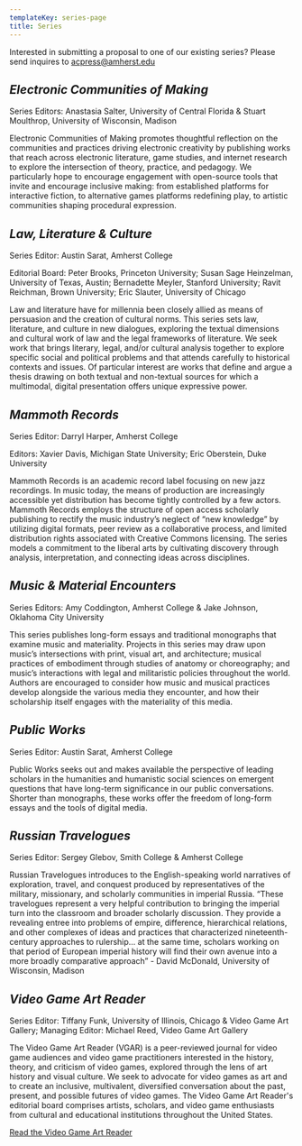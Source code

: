 ```yaml
---
templateKey: series-page
title: Series
---
```

Interested in submitting a proposal to one of our existing series? Please send inquires to acpress@amherst.edu

<h2 id="electronic-communities-of-making"><cite>Electronic Communities of Making</cite></h2>

Series Editors: Anastasia Salter, University of Central Florida & Stuart Moulthrop, University of Wisconsin, Madison

Electronic Communities of Making promotes thoughtful reflection on the communities and practices driving electronic creativity by publishing works that reach across electronic literature, game studies, and internet research to explore the intersection of theory, practice, and pedagogy. We particularly hope to encourage engagement with open-source tools that invite and encourage inclusive making: from established platforms for interactive fiction, to alternative games platforms redefining play, to artistic communities shaping procedural expression.

<h2 id="law-literature-culture"><cite>Law, Literature & Culture</cite></h2>

Series Editor: Austin Sarat, Amherst College

Editorial Board: Peter Brooks, Princeton University; Susan Sage Heinzelman, University of Texas, Austin; Bernadette Meyler, Stanford University; Ravit Reichman, Brown University; Eric Slauter, University of Chicago

Law and literature have for millennia been closely allied as means of persuasion and the creation of cultural norms. This series sets law, literature, and culture in new dialogues, exploring the textual dimensions and cultural work of law and the legal frameworks of literature. We seek work that brings literary, legal, and/or cultural analysis together to explore specific social and political problems and that attends carefully to historical contexts and issues. Of particular interest are works that define and argue a thesis drawing on both textual and non-textual sources for which a multimodal, digital presentation offers unique expressive power.

<h2 id="mammoth-records"><cite>Mammoth Records</cite></h2>

Series Editor: Darryl Harper, Amherst College

Editors: Xavier Davis, Michigan State University; Eric Oberstein, Duke University

Mammoth Records is an academic record label focusing on new jazz recordings. In music today, the means of production are increasingly accessible yet distribution has become tightly controlled by a few actors. Mammoth Records employs the structure of open access scholarly publishing to rectify the music industry’s neglect of “new knowledge” by utilizing digital formats, peer review as a collaborative process, and limited distribution rights associated with Creative Commons licensing. The series models a commitment to the liberal arts by cultivating discovery through analysis, interpretation, and connecting ideas across disciplines.

<h2 id="Music & Material Encounters"><cite>Music & Material Encounters</cite></h2>

Series Editors: Amy Coddington, Amherst College & Jake Johnson, Oklahoma City University

This series publishes long-form essays and traditional monographs that examine music and materiality. Projects in this series may draw upon music’s intersections with print, visual art, and architecture; musical practices of embodiment through studies of anatomy or choreography; and music’s interactions with legal and militaristic policies throughout the world. Authors are encouraged to consider how music and musical practices develop alongside the various media they encounter, and how their scholarship itself engages with the materiality of this media.

<h2 id="public-works"><cite>Public Works</cite></h2>

Series Editor: Austin Sarat, Amherst College

Public Works seeks out and makes available the perspective of leading scholars in the humanities and humanistic social sciences on emergent questions that have long-term significance in our public conversations. Shorter than monographs, these works offer the freedom of long-form essays and the tools of digital media.

<h2 id="russian-travelogues"><cite>Russian Travelogues</cite></h2>

Series Editor: Sergey Glebov, Smith College & Amherst College

Russian Travelogues introduces to the English-speaking world narratives of exploration, travel, and conquest produced by representatives of the military, missionary, and scholarly communities in imperial Russia. “These travelogues represent a very helpful contribution to bringing the imperial turn into the classroom and broader scholarly discussion. They provide a revealing entree into problems of empire, difference, hierarchical relations, and other complexes of ideas and practices that characterized nineteenth-century approaches to rulership… at the same time, scholars working on that period of European imperial history will find their own avenue into a more broadly comparative approach” - David McDonald, University of Wisconsin, Madison

<h2 id="video-game-art-reader"><cite>Video Game Art Reader</cite></h2>

Series Editor: Tiffany Funk, University of Illinois, Chicago & Video Game Art Gallery; Managing Editor: Michael Reed, Video Game Art Gallery

The Video Game Art Reader (VGAR) is a peer-reviewed journal for video game audiences and video game practitioners interested in the history, theory, and criticism of video games, explored through the lens of art history and visual culture. We seek to advocate for video games as art and to create an inclusive, multivalent, diversified conversation about the past, present, and possible futures of video games. The Video Game Art Reader's editorial board comprises artists, scholars, and video game enthusiasts from cultural and educational institutions throughout the United States.

<a class="btn btn-secondary" href="https://www.fulcrum.org/amherst?f%5Bseries_sim%5D%5B%5D=Video+Game+Art+Reader&locale=en">Read the Video Game Art Reader</a>